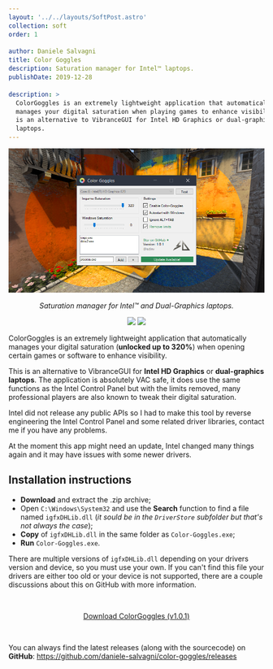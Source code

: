 ```yaml
---
layout: '../../layouts/SoftPost.astro'
collection: soft
order: 1

author: Daniele Salvagni
title: Color Goggles
description: Saturation manager for Intel™ laptops.
publishDate: 2019-12-28

description: >
  ColorGoggles is an extremely lightweight application that automatically
  manages your digital saturation when playing games to enhance visibility. This
  is an alternative to VibranceGUI for Intel HD Graphics or dual-graphics
  laptops.
---
```


![ColorGoggles](/assets/img/content/colorgoggles.png)

<p style="text-align: center; font-style: italic;">Saturation manager for Intel™ and Dual-Graphics laptops.</p>

<div class="badges">
    <img src="https://img.shields.io/badge/requires-igfxDHLib.dll-ff69b4.svg">
    <img src="https://img.shields.io/github/downloads/daniele-salvagni/color-goggles/total?color=%232d91e3">
</div>

ColorGoggles is an extremely lightweight application that automatically manages
your digital saturation (**unlocked up to 320%**) when opening certain games or
software to enhance visibility.

This is an alternative to VibranceGUI for **Intel HD Graphics** or
**dual-graphics laptops**. The application is absolutely VAC safe, it does use
the same functions as the Intel Control Panel but with the limits removed, many
professional players are also known to tweak their digital saturation.

Intel did not release any public APIs so I had to make this tool by reverse
engineering the Intel Control Panel and some related driver libraries, contact
me if you have any problems.

At the moment this app might need an update, Intel changed many things again and
it may have issues with some newer drivers.

## Installation instructions

- **Download** and extract the .zip archive;
- Open `C:\Windows\System32` and use the **Search** function to find a file
  named `igfxDHLib.dll` (_it sould be in the `DriverStore` subfolder but that's
  not always the case_);
- **Copy** of `igfxDHLib.dll` in the same folder as `Color-Goggles.exe`;
- **Run** `Color-Goggles.exe`.

There are multiple versions of `igfxDHLib.dll` depending on your drivers version
and device, so you must use your own. If you can't find this file your drivers
are either too old or your device is not supported, there are a couple
discussions about this on GitHub with more information.

<br><div align="center"><a class="button" align="center" target="_blank" href="https://github.com/daniele-salvagni/color-goggles/releases/download/v1.0.1/Color-Goggles-v1.0.1.zip">Download
ColorGoggles (v1.0.1)</a></div>

<br>

You can always find the latest releases (along with the sourcecode) on
**GitHub**: https://github.com/daniele-salvagni/color-goggles/releases

<style>
.badges {
    text-align: center;
    margin: 1em 0;
}

.badges img {
    display:inline-block;
}
</style>

